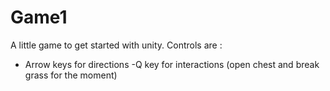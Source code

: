 # Game1

A little game to get started with unity.
Controls are :
- Arrow keys for directions
-Q key for interactions (open chest and break grass for the moment)
